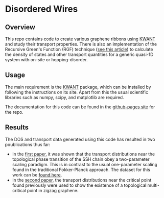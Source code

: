 # Disordered Wires

## Overview

This repo contains code to create various graphene ribbons using [KWANT](https://kwant-project.org/) and study their transport properties. 
There is also an implementation of the Recursive Green's Function (RGF) technique ([see this article](https://doi.org/10.1007/BF01328846)) to calculate the density of states and other transport quantities for a generic quasi-1D system with on-site or hopping-disorder. 


## Usage

The main requirement is the [KWANT](https://kwant-project.org/) package, which can be installed by following the instructions on its site. Apart from this the usual scientific libraries such as numpy, scipy, and matplotlib are required. 

The documentation for this code can be found in the [github-pages site](https://saumitrank.github.io/disordered-wires/) for the repo.


## Results

The DOS and transport data generated using this code has resulted in two poublications thus far:
* In the [first paper](https://doi.org/10.48550/arXiv.2112.09748), it was shown that the transport distributions near the topological phase transition of the SSH chain obey a two-parameter scaling paradigm. This is in contrast to the usual one-parameter scaling found in the traditional Fokker-Planck approach. The dataset for this work can be [found here](https://hdl.handle.net/11299/229873).
* In the [second paper](https://doi.org/10.48550/arXiv.2208.05529), the transport distributions near the critical point found previously were used to show the existence of a topological multi-critical point in zigzag graphene. 
